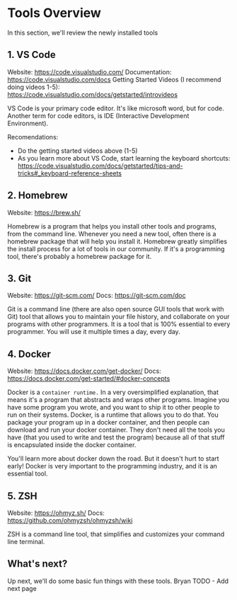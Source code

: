# Tools Overview

In this section, we'll review the newly installed tools

## 1. VS Code

Website: https://code.visualstudio.com/
Documentation: https://code.visualstudio.com/docs
Getting Started Videos (I recommend doing videos 1-5): https://code.visualstudio.com/docs/getstarted/introvideos

VS Code is your primary code editor. It's like microsoft word, but for code. Another term for code editors, is IDE (Interactive Development Environment).

Recomendations:
- Do the getting started videos above (1-5)
- As you learn more about VS Code, start learning the keyboard shortcuts: https://code.visualstudio.com/docs/getstarted/tips-and-tricks#_keyboard-reference-sheets

## 2. Homebrew

Website: https://brew.sh/

Homebrew is a program that helps you install other tools and programs, from the command line. Whenever you need a new tool, often there is a homebrew package that 
will help you install it. Homebrew greatly simplifies the install process for a lot of tools in our community. If it's a programming tool, there's probably a homebrew
 package for it.

## 3. Git

Website: https://git-scm.com/
Docs: https://git-scm.com/doc

Git is a command line (there are also open source GUI tools that work with Git) tool that allows you to maintain your file history, and collaborate on your
programs with other programmers. It is a tool that is 100% essential to every programmer. You will use it multiple times a day, every day. 
 
## 4. Docker

Website: https://docs.docker.com/get-docker/
Docs: https://docs.docker.com/get-started/#docker-concepts

Docker is a `container runtime.` In a very oversimplified explanation, that means it's a program that abstracts and wraps other programs. Imagine you have some program
you wrote, and you want to ship it to other people to run on their systems. Docker, is a runtime that allows you to do that. You package your program up in a docker 
container, and then people can download and run your docker container. They don't need all the tools you have (that you used to write and test the program) because all 
of that stuff is encapsulated inside the docker container.

You'll learn more about docker down the road. But it doesn't hurt to start early! Docker is very important to the programming industry, and it is an essential tool.

## 5. ZSH

Website: https://ohmyz.sh/
Docs: https://github.com/ohmyzsh/ohmyzsh/wiki

ZSH is a command line tool, that simplifies and customizes your command line terminal. 

## What's next?

Up next, we'll do some basic fun things with these tools.
Bryan TODO - Add next page

